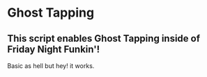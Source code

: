 # Ghost Tapping
## This script enables **Ghost Tapping** inside of Friday Night Funkin'!
Basic as hell but hey! it works.
